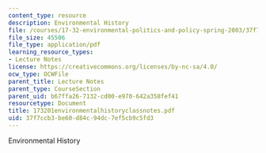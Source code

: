 ```yaml
---
content_type: resource
description: Environmental History
file: /courses/17-32-environmental-politics-and-policy-spring-2003/37f7ccb3be60d84c94dc7ef5cb9c5fd3_173201environmentalhistoryclassnotes.pdf
file_size: 45506
file_type: application/pdf
learning_resource_types:
- Lecture Notes
license: https://creativecommons.org/licenses/by-nc-sa/4.0/
ocw_type: OCWFile
parent_title: Lecture Notes
parent_type: CourseSection
parent_uid: b67ffa26-7132-cd00-e970-642a358fef41
resourcetype: Document
title: 173201environmentalhistoryclassnotes.pdf
uid: 37f7ccb3-be60-d84c-94dc-7ef5cb9c5fd3
---
```

Environmental History